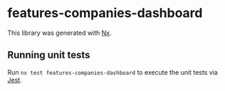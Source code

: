 # features-companies-dashboard

This library was generated with [Nx](https://nx.dev).

## Running unit tests

Run `nx test features-companies-dashboard` to execute the unit tests via [Jest](https://jestjs.io).
